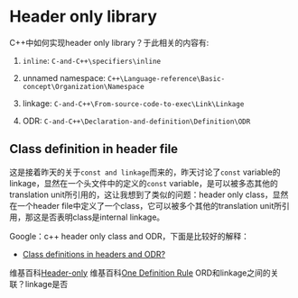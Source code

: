 # Header only library

C++中如何实现header only library？于此相关的内容有:

1) `inline`: `C-and-C++\specifiers\inline`

2) unnamed namespace: `C++\Language-reference\Basic-concept\Organization\Namespace`

3) linkage: `C-and-C++\From-source-code-to-exec\Link\Linkage`

4) ODR: `C-and-C++\Declaration-and-definition\Definition\ODR`



## Class definition in header file

这是接着昨天的关于`const and linkage`而来的，昨天讨论了`const` variable的linkage，显然在一个头文件中的定义的`const` variable，是可以被多态其他的translation unit所引用的，这让我想到了类似的问题：header only class，显然在一个header file中定义了一个class，它可以被多个其他的translation unit所引用，那这是否表明class是internal linkage。

Google：c++ header only class and ODR，下面是比较好的解释：

- [Class definitions in headers and ODR?](https://stackoverflow.com/questions/45900040/class-definitions-in-headers-and-odr)

维基百科[Header-only](https://en.wikipedia.org/wiki/Header-only)
维基百科[One Definition Rule](https://en.wikipedia.org/wiki/One_Definition_Rule)
ORD和linkage之间的关联？linkage是否

